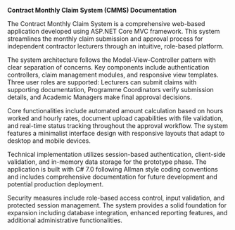﻿**Contract Monthly Claim System (CMMS) Documentation**

The Contract Monthly Claim System is a comprehensive web-based 
application developed using ASP.NET Core MVC framework. This 
system streamlines the monthly claim submission and approval 
process for independent contractor lecturers through an intuitive, 
role-based platform.

The system architecture follows the Model-View-Controller pattern 
with clear separation of concerns. Key components include authentication 
controllers, claim management modules, and responsive view templates. Three 
user roles are supported: Lecturers can submit claims with supporting documentation, 
Programme Coordinators verify submission details, and Academic Managers make final 
approval decisions.

Core functionalities include automated amount calculation based on hours worked and 
hourly rates, document upload capabilities with file validation, and real-time status 
tracking throughout the approval workflow. The system features a minimalist interface 
design with responsive layouts that adapt to desktop and mobile devices.

Technical implementation utilizes session-based authentication, client-side validation, 
and in-memory data storage for the prototype phase. The application is built with C# 7.0 
following Allman style coding conventions and includes comprehensive documentation for 
future development and potential production deployment.

Security measures include role-based access control, input validation, and protected 
session management. The system provides a solid foundation for expansion including database 
integration, enhanced reporting features, and additional administrative functionalities.
